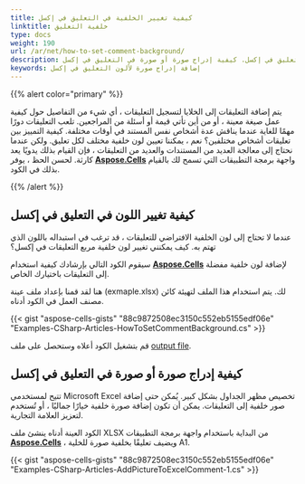 ```yaml
---
title: كيفية تغيير الخلفية في التعليق في إكسل
linktitle: خلفية التعليق
type: docs
weight: 190
url: /ar/net/how-to-set-comment-background/
description: كيفية تغيير اللون في التعليق في إكسل. كيفية إدراج صورة أو صورة في التعليق في إكسل.
keywords: إضافة إدراج صورة لألون التعليق في إكسل
---
```


{{% alert color="primary" %}}

يتم إضافة التعليقات إلى الخلايا لتسجيل التعليقات ، أي شيء من التفاصيل حول كيفية عمل صيغة معينة ، أو من أين تأتي قيمة أو أسئلة من المراجعين. تلعب التعليقات دورًا مهمًا للغاية عندما يناقش عدة أشخاص نفس المستند في أوقات مختلفة. كيفية التمييز بين تعليقات أشخاص مختلفين؟ نعم ، يمكننا تعيين لون خلفية مختلف لكل تعليق. ولكن عندما نحتاج إلى معالجة العديد من المستندات والعديد من التعليقات ، فإن القيام بذلك يدويًا يعد كارثة. لحسن الحظ ، يوفر [**Aspose.Cells**](https://products.aspose.com/cells/net/) واجهة برمجة التطبيقات التي تسمح لك بالقيام بذلك في الكود.

{{% /alert %}}

## **كيفية تغيير اللون في التعليق في إكسل**

عندما لا تحتاج إلى لون الخلفية الافتراضي للتعليقات ، قد ترغب في استبداله باللون الذي تهتم به. كيف يمكنني تغيير لون خلفية مربع التعليقات في إكسل؟

سيقوم الكود التالي بإرشادك كيفية استخدام [**Aspose.Cells**](https://products.aspose.com/cells/net/) لإضافة لون خلفية مفضلة إلى التعليقات باختيارك الخاص.

هنا لقد قمنا بإعداد ملف عينة (exmaple.xlsx) لك. يتم استخدام هذا الملف لتهيئة كائن مصنف العمل في الكود أدناه.

{{< gist "aspose-cells-gists" "88c9872508ec3150c552eb5155edf06e" "Examples-CSharp-Articles-HowToSetCommentBackground.cs" >}}

قم بتشغيل الكود أعلاه وستحصل على ملف [output file](result.xlsx).

## **كيفية إدراج صورة أو صورة في التعليق في إكسل**

تتيح لمستخدمي Microsoft Excel تخصيص مظهر الجداول بشكل كبير. يُمكن حتى إضافة صور خلفية إلى التعليقات. يمكن أن تكون إضافة صورة خلفية خيارًا جماليًا ، أو تُستخدم لتعزيز العلامة التجارية.

الكود العينة أدناه ينشئ ملف XLSX من البداية باستخدام واجهة برمجة التطبيقات [**Aspose.Cells**](https://products.aspose.com/cells/net/) ، ويضيف تعليقًا بخلفية صورة للخلية A1.

{{< gist "aspose-cells-gists" "88c9872508ec3150c552eb5155edf06e" "Examples-CSharp-Articles-AddPictureToExcelComment-1.cs" >}}

